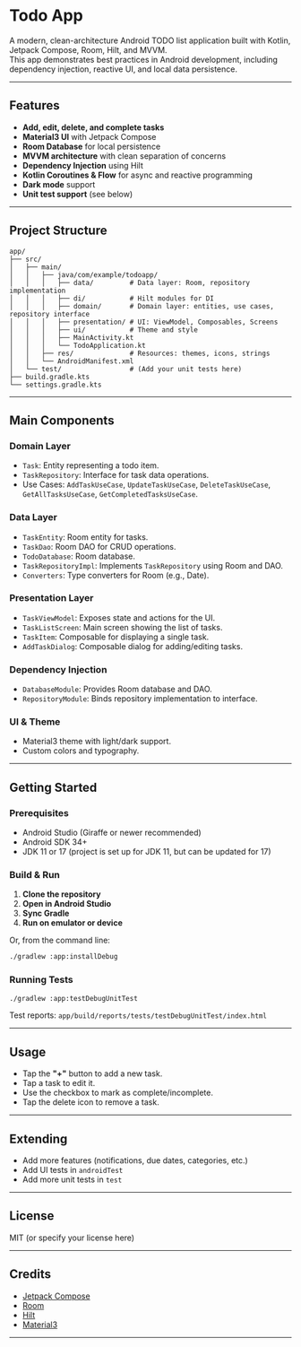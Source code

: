 # Todo App

A modern, clean-architecture Android TODO list application built with Kotlin, Jetpack Compose, Room, Hilt, and MVVM.  
This app demonstrates best practices in Android development, including dependency injection, reactive UI, and local data persistence.

---

## Features

- **Add, edit, delete, and complete tasks**
- **Material3 UI** with Jetpack Compose
- **Room Database** for local persistence
- **MVVM architecture** with clean separation of concerns
- **Dependency Injection** using Hilt
- **Kotlin Coroutines & Flow** for async and reactive programming
- **Dark mode** support
- **Unit test support** (see below)

---

## Project Structure

```
app/
├── src/
│   ├── main/
│   │   ├── java/com/example/todoapp/
│   │   │   ├── data/         # Data layer: Room, repository implementation
│   │   │   ├── di/           # Hilt modules for DI
│   │   │   ├── domain/       # Domain layer: entities, use cases, repository interface
│   │   │   ├── presentation/ # UI: ViewModel, Composables, Screens
│   │   │   ├── ui/           # Theme and style
│   │   │   ├── MainActivity.kt
│   │   │   └── TodoApplication.kt
│   │   ├── res/              # Resources: themes, icons, strings
│   │   └── AndroidManifest.xml
│   └── test/                 # (Add your unit tests here)
├── build.gradle.kts
└── settings.gradle.kts
```

---

## Main Components

### Domain Layer
- `Task`: Entity representing a todo item.
- `TaskRepository`: Interface for task data operations.
- Use Cases: `AddTaskUseCase`, `UpdateTaskUseCase`, `DeleteTaskUseCase`, `GetAllTasksUseCase`, `GetCompletedTasksUseCase`.

### Data Layer
- `TaskEntity`: Room entity for tasks.
- `TaskDao`: Room DAO for CRUD operations.
- `TodoDatabase`: Room database.
- `TaskRepositoryImpl`: Implements `TaskRepository` using Room and DAO.
- `Converters`: Type converters for Room (e.g., Date).

### Presentation Layer
- `TaskViewModel`: Exposes state and actions for the UI.
- `TaskListScreen`: Main screen showing the list of tasks.
- `TaskItem`: Composable for displaying a single task.
- `AddTaskDialog`: Composable dialog for adding/editing tasks.

### Dependency Injection
- `DatabaseModule`: Provides Room database and DAO.
- `RepositoryModule`: Binds repository implementation to interface.

### UI & Theme
- Material3 theme with light/dark support.
- Custom colors and typography.

---

## Getting Started

### Prerequisites

- Android Studio (Giraffe or newer recommended)
- Android SDK 34+
- JDK 11 or 17 (project is set up for JDK 11, but can be updated for 17)

### Build & Run

1. **Clone the repository**
2. **Open in Android Studio**
3. **Sync Gradle**
4. **Run on emulator or device**

Or, from the command line:
```sh
./gradlew :app:installDebug
```

### Running Tests

```sh
./gradlew :app:testDebugUnitTest
```
Test reports: `app/build/reports/tests/testDebugUnitTest/index.html`

---

## Usage

- Tap the **"+"** button to add a new task.
- Tap a task to edit it.
- Use the checkbox to mark as complete/incomplete.
- Tap the delete icon to remove a task.

---

## Extending

- Add more features (notifications, due dates, categories, etc.)
- Add UI tests in `androidTest`
- Add more unit tests in `test`

---

## License

MIT (or specify your license here)

---

## Credits

- [Jetpack Compose](https://developer.android.com/jetpack/compose)
- [Room](https://developer.android.com/jetpack/androidx/releases/room)
- [Hilt](https://dagger.dev/hilt/)
- [Material3](https://m3.material.io/)

--- 